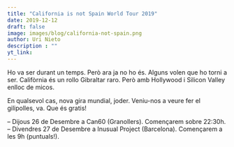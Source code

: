 ```yaml
---
title: "California is not Spain World Tour 2019"
date: 2019-12-12
draft: false
image: images/blog/california-not-spain.png
author: Uri Nieto
description : ""
yt_link:
---
```


Ho va ser durant un temps. Però ara ja no ho és. Alguns volen que ho torni a ser. Califòrnia és un rollo Gibraltar raro. Però amb Hollywood i Silicon Valley enlloc de micos.

En qualsevol cas, nova gira mundial, joder. Veniu-nos a veure fer el gilipolles, va. Que és gratis!

– Dijous 26 de Desembre a Can60 (Granollers). Començarem sobre 22:30h.
– Divendres 27 de Desembre a Inusual Project (Barcelona). Començarem a les 9h (puntuals!).
